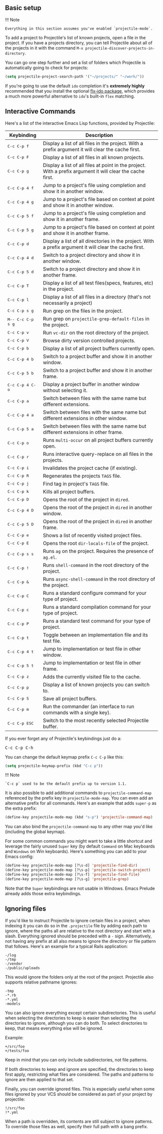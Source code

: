 ## Basic setup

!!! Note

    Everything in this section assumes you've enabled `projectile-mode`.

To add a project to Projectile's list of known projects, open a file
in the project. If you have a projects directory, you can tell
Projectile about all of the projects in it with the command `M-x
projectile-discover-projects-in-directory`.

You can go one step further and set a list of folders which Projectile
is automatically going to check for projects:

```el
(setq projectile-project-search-path '("~/projects/" "~/work/"))
```

If you're going to use the default `ido` completion it's
**extremely highly** recommended that you install the optional
[flx-ido package](https://github.com/lewang/flx), which provides a much
more powerful alternative to `ido`'s built-in `flex` matching.

## Interactive Commands

Here's a list of the interactive Emacs Lisp functions, provided by Projectile:

Keybinding         | Description
-------------------|------------------------------------------------------------
<kbd>C-c C-p f</kbd> | Display a list of all files in the project. With a prefix argument it will clear the cache first.
<kbd>C-c C-p F</kbd> | Display a list of all files in all known projects.
<kbd>C-c C-p g</kbd> | Display a list of all files at point in the project. With a prefix argument it will clear the cache first.
<kbd>C-c C-p 4 f</kbd> | Jump to a project's file using completion and show it in another window.
<kbd>C-c C-p 4 g</kbd> | Jump to a project's file based on context at point and show it in another window.
<kbd>C-c C-p 5 f</kbd> | Jump to a project's file using completion and show it in another frame.
<kbd>C-c C-p 5 g</kbd> | Jump to a project's file based on context at point and show it in another frame.
<kbd>C-c C-p d</kbd> | Display a list of all directories in the project. With a prefix argument it will clear the cache first.
<kbd>C-c C-p 4 d</kbd> | Switch to a project directory and show it in another window.
<kbd>C-c C-p 5 d</kbd> | Switch to a project directory and show it in another frame.
<kbd>C-c C-p T</kbd> | Display a list of all test files(specs, features, etc) in the project.
<kbd>C-c C-p l</kbd> | Display a list of all files in a directory (that's not necessarily a project)
<kbd>C-c C-p s g</kbd> | Run grep on the files in the project.
<kbd>M-- C-c C-p s g</kbd> | Run grep on `projectile-grep-default-files` in the project.
<kbd>C-c C-p v</kbd> | Run `vc-dir` on the root directory of the project.
<kbd>C-c C-p V</kbd> | Browse dirty version controlled projects.
<kbd>C-c C-p b</kbd> | Display a list of all project buffers currently open.
<kbd>C-c C-p 4 b</kbd> | Switch to a project buffer and show it in another window.
<kbd>C-c C-p 5 b</kbd> | Switch to a project buffer and show it in another frame.
<kbd>C-c C-p 4 C-o</kbd> | Display a project buffer in another window without selecting it.
<kbd>C-c C-p a</kbd> | Switch between files with the same name but different extensions.
<kbd>C-c C-p 4 a</kbd> | Switch between files with the same name but different extensions in other window.
<kbd>C-c C-p 5 a</kbd> | Switch between files with the same name but different extensions in other frame.
<kbd>C-c C-p o</kbd> | Runs `multi-occur` on all project buffers currently open.
<kbd>C-c C-p r</kbd> | Runs interactive query-replace on all files in the projects.
<kbd>C-c C-p i</kbd> | Invalidates the project cache (if existing).
<kbd>C-c C-p R</kbd> | Regenerates the projects `TAGS` file.
<kbd>C-c C-p j</kbd> | Find tag in project's `TAGS` file.
<kbd>C-c C-p k</kbd> | Kills all project buffers.
<kbd>C-c C-p D</kbd> | Opens the root of the project in `dired`.
<kbd>C-c C-p 4 D</kbd> | Opens the root of the project in `dired` in another window.
<kbd>C-c C-p 5 D</kbd> | Opens the root of the project in `dired` in another frame.
<kbd>C-c C-p e</kbd> | Shows a list of recently visited project files.
<kbd>C-c C-p E</kbd> | Opens the root `dir-locals-file` of the project.
<kbd>C-c C-p s s</kbd> | Runs `ag` on the project. Requires the presence of `ag.el`.
<kbd>C-c C-p !</kbd> | Runs `shell-command` in the root directory of the project.
<kbd>C-c C-p &</kbd> | Runs `async-shell-command` in the root directory of the project.
<kbd>C-c C-p C</kbd> | Runs a standard configure command for your type of project.
<kbd>C-c C-p c</kbd> | Runs a standard compilation command for your type of project.
<kbd>C-c C-p P</kbd> | Runs a standard test command for your type of project.
<kbd>C-c C-p t</kbd> | Toggle between an implementation file and its test file.
<kbd>C-c C-p 4 t</kbd> | Jump to implementation or test file in other window.
<kbd>C-c C-p 5 t</kbd> | Jump to implementation or test file in other frame.
<kbd>C-c C-p z</kbd> | Adds the currently visited file to the cache.
<kbd>C-c C-p p</kbd> | Display a list of known projects you can switch to.
<kbd>C-c C-p S</kbd> | Save all project buffers.
<kbd>C-c C-p m</kbd> | Run the commander (an interface to run commands with a single key).
<kbd>C-c C-p ESC</kbd> | Switch to the most recently selected Projectile buffer.

If you ever forget any of Projectile's keybindings just do a:

<kbd>C-c C-p C-h</kbd>

You can change the default keymap prefix `C-c C-p` like this:

```el
(setq projectile-keymap-prefix (kbd "C-c p"))
```

!!! Note

    `C-c p` used to be the default prefix up to version 1.1.

It is also possible to add additional commands to
`projectile-command-map` referenced by the prefix key in
`projectile-mode-map`. You can even add an alternative prefix for all
commands. Here's an example that adds `super-p` as the extra prefix:

```el
(define-key projectile-mode-map (kbd "s-p") 'projectile-command-map)
```

You can also bind the `projectile-command-map` to any other map you'd
like (including the global keymap).

For some common commands you might want to take a little shortcut and
leverage the fairly unused `Super` key (by default `Command` on Mac
keyboards and `Windows` on Win keyboards). Here's something you can
add to your Emacs config:

```el
(define-key projectile-mode-map [?\s-d] 'projectile-find-dir)
(define-key projectile-mode-map [?\s-p] 'projectile-switch-project)
(define-key projectile-mode-map [?\s-f] 'projectile-find-file)
(define-key projectile-mode-map [?\s-g] 'projectile-grep)
```

Note that the `Super` keybindings are not usable in Windows. Emacs
Prelude already adds those extra keybindings.

## Ignoring files

If you'd like to instruct Projectile to ignore certain files in a
project, when indexing it you can do so in the `.projectile` file by
adding each path to ignore, where the paths all are relative to the
root directory and start with a slash. Everything ignored should be
preceded with a `-` sign. Alternatively, not having any prefix at all
also means to ignore the directory or file pattern that follows.
Here's an example for a typical Rails application:

```
-/log
-/tmp
-/vendor
-/public/uploads
```

This would ignore the folders only at the root of the project.
Projectile also supports relative pathname ignores:

```
-tmp
-*.rb
-*.yml
-models
```

You can also ignore everything except certain subdirectories. This is
useful when selecting the directories to keep is easier than selecting
the directories to ignore, although you can do both. To select
directories to keep, that means everything else will be ignored.

Example:

```
+/src/foo
+/tests/foo
```

Keep in mind that you can only include subdirectories, not file
patterns.

If both directories to keep and ignore are specified, the directories
to keep first apply, restricting what files are considered. The paths
and patterns to ignore are then applied to that set.

Finally, you can override ignored files. This is especially useful
when some files ignored by your VCS should be considered as part of
your project by projectile:

```
!/src/foo
!*.yml
```

When a path is overridden, its contents are still subject to ignore
patterns. To override those files as well, specify their full path
with a bang prefix.
